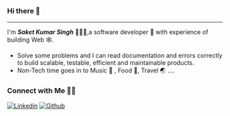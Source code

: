 ### Hi there 👋
---
I'm ***Saket Kumar Singh*** 🙋🏻‍♂️,a software developer 🚀 with experience of building Web 🕸️.

- Solve some problems and I can read documentation and errors correctly to build scalable, testable, efficient and maintainable products.
- Non-Tech time goes in to Music 🎵 , Food 🍜, Travel 🌏 ....

### Connect with Me 🤝🏻
[![Linkedin](https://img.shields.io/badge/Linkedin-saketssingh-blue&?style=for-the-badge&logo=linkedin&color=blue)](https://www.linkedin.com/in/saketssingh/)
[![Github](https://img.shields.io/badge/Github-saketsingh0078-blue&?style=for-the-badge&logo=github&color=blue)](https://github.com/saketsingh0078)

